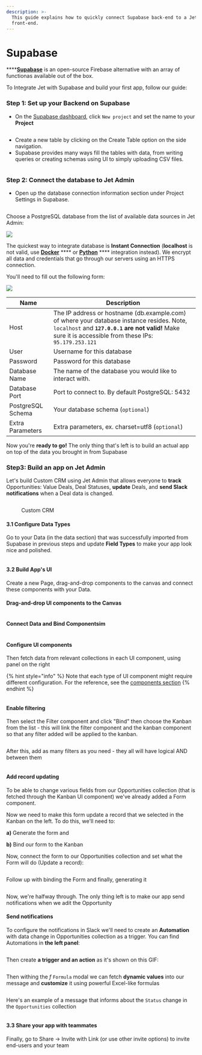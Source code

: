 ```yaml
---
description: >-
  This guide explains how to quickly connect Supabase back-end to a Jet Admin
  front-end.
---
```


# Supabase

****[**Supabase**](https://supabase.com/) is an open-source Firebase alternative with an array of functionas available out of the box.&#x20;

To Integrate Jet with Supabase and build your first app, follow our guide:

### Step 1: Set up your Backend on Supabase <a href="#step-1-set-up-your-backend-on-supabase" id="step-1-set-up-your-backend-on-supabase"></a>

* On the [Supabase dashboard](https://app.supabase.com/), click `New project` and set the name to your **Project**

<figure><img src="../../.gitbook/assets/create-project-supabase-01-4d5930cd172cfc466c97c604b3e1e135.png" alt=""><figcaption></figcaption></figure>

* Create a new table by clicking on the Create Table option on the side navigation.
* Supabase provides many ways fill the tables with data, from writing queries or creating schemas using UI to simply uploading CSV files.&#x20;

<figure><img src="../../.gitbook/assets/create-table-supabase-02-28784eb3dee81672533685563971e45b.png" alt=""><figcaption></figcaption></figure>

### Step 2: Connect the database to Jet Admin <a href="#step-2-connect-the-database-to-appsmith" id="step-2-connect-the-database-to-appsmith"></a>

* Open up the database connection information section under Project Settings in Supabase.

<figure><img src="../../.gitbook/assets/supabase.jpg" alt=""><figcaption></figcaption></figure>

Choose a PostgreSQL database from the list of available data sources in Jet Admin:

![](<../../.gitbook/assets/image (816).png>)

The quickest way to integrate database is **Instant Connection** (**localhost** is not valid, use [**Docker**](postgresql-integration/docker-installation.md) **** or [**Python**](postgresql-integration/python-app-installation.md) **** integration instead). We encrypt all data and credentials that go through our servers using an HTTPS connection.

You'll need to fill out the following form:

![](<../../.gitbook/assets/image (818).png>)

| Name               | Description                                                                                                                                                                                           |
| ------------------ | ----------------------------------------------------------------------------------------------------------------------------------------------------------------------------------------------------- |
| Host               | The IP address or hostname (db.example.com) of where your database instance resides. Note, `localhost` and **`127.0.0.1` are not valid!** Make sure it is accessible from these IPs: `95.179.253.121` |
| User               | Username for this database                                                                                                                                                                            |
| Password           | Password for this database                                                                                                                                                                            |
| Database Name      | The name of the database you would like to interact with.                                                                                                                                             |
| Database Port      | Port to connect to. By default PostgreSQL: 5432                                                                                                                                                       |
| PostgreSQL Schema  | Your database schema (`optional`)                                                                                                                                                                     |
| Extra Parameters   | Extra parameters, ex. charset=utf8 (`optional`)                                                                                                                                                       |

Now you're **ready to go!** The only thing that's left is to build an actual app on top of the data you brought in from Supabase

### Step3: Build an app on Jet Admin

Let's build Custom CRM using Jet Admin that allows everyone to **track** Opportunities: Value Deals, Deal Statuses, **update** Deals, and **send Slack notifications** when a Deal data is changed.

<figure><img src="../../.gitbook/assets/OpportunityDashboard.png" alt=""><figcaption><p>Custom CRM</p></figcaption></figure>

#### 3.1 Configure Data Types

Go to your Data (in the data section) that was successfully imported from Supabase in previous steps and update **Field Types** to make your app look nice and polished.&#x20;

<figure><img src="../../.gitbook/assets/table1.jpg" alt=""><figcaption></figcaption></figure>

#### 3.2 Build App's UI

Create a new Page, drag-and-drop components to the canvas and connect these components with your Data.

#### Drag-and-drop UI components to the Canvas

<figure><img src="../../.gitbook/assets/zsrxhdcsr.gif" alt=""><figcaption></figcaption></figure>

#### Connect Data and Bind Componentsim

<figure><img src="../../.gitbook/assets/xfkcj.gif" alt=""><figcaption></figcaption></figure>

#### Configure UI components

Then fetch data from relevant collections in each UI component, using panel on the right

{% hint style="info" %}
Note that each type of UI component might require different configuration. For the reference, see the [components section](../components/)
{% endhint %}

<figure><img src="../../.gitbook/assets/dxhtcfty.JPG" alt=""><figcaption></figcaption></figure>

#### Enable filtering

Then select the Filter component and click "Bind" then choose the Kanban from the list - this will link the filter component and the kanban component so that any filter added will be applied to the kanban.

<figure><img src="../../.gitbook/assets/dtxjfgy.JPG" alt=""><figcaption></figcaption></figure>

After this, add as many filters as you need - they all will have logical AND between them

<figure><img src="../../.gitbook/assets/Screenshot (203).png" alt=""><figcaption></figcaption></figure>

#### Add record updating

To be able to change various fields from our Opportunities collection (that is fetched through the Kanban UI component) we've already added a Form component.

Now we need to make this form update a record that we selected in the Kanban on the left. To do this, we'll need to:&#x20;

**a)** Generate the form and&#x20;

**b)** Bind our form to the Kanban

Now, connect the form to our Opportunities collection and set what the Form will do (Update a record):

<figure><img src="../../.gitbook/assets/dxtjcvy.gif" alt=""><figcaption></figcaption></figure>

Follow up with binding the Form and finally, generating it

<figure><img src="../../.gitbook/assets/zxjncvgybu.gif" alt=""><figcaption></figcaption></figure>

Now, we're halfway through. The only thing left is to make our app send notifications when we adit the Opportunity

#### Send notifications

To configure the notifications in Slack we'll need to create an **Automation** with data change in Opportunities collection as a trigger. You can find Automations in **the left panel**:

<figure><img src="../../.gitbook/assets/Screenshot (205).png" alt=""><figcaption></figcaption></figure>

Then create **a trigger and an action** as it's shown on this GIF:

<figure><img src="../../.gitbook/assets/gkvu78.gif" alt=""><figcaption></figcaption></figure>

Then withing the _f_ `Formula` modal we can fetch **dynamic values** into our message and **customize** it using powerful Excel-like formulas

<figure><img src="../../.gitbook/assets/Screenshot (204).png" alt=""><figcaption></figcaption></figure>

Here's an example of a message that informs about the `Status` change in the `Opportunities` collection&#x20;

<figure><img src="../../.gitbook/assets/fxjchf.JPG" alt=""><figcaption></figcaption></figure>

#### 3.3 Share your app with teammates

Finally, go to Share -> Invite with Link (or use other invite options) to invite end-users and your team

<figure><img src="../../.gitbook/assets/szrhxdcgt5.gif" alt=""><figcaption></figcaption></figure>

